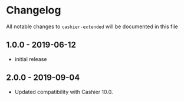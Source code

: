 # Changelog

All notable changes to `cashier-extended` will be documented in this file

## 1.0.0 - 2019-06-12

- initial release

## 2.0.0 - 2019-09-04

- Updated compatibility with Cashier 10.0.
